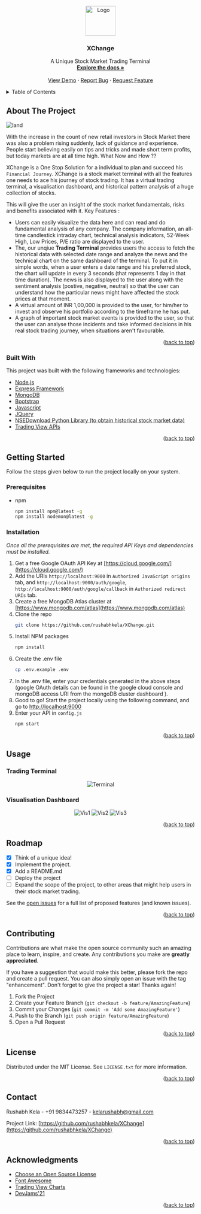 <div id="top"></div>

<br />
<div align="center">
  <a href="https://github.com/rushabhkela/XChange">
    <img src="images/logo.png" alt="Logo" width="80">
  </a>

  <h3 align="center">XChange</h3>

  <p align="center">
    A Unique Stock Market Trading Terminal
    <br />
    <a href="https://github.com/rushabhkela/XChange"><strong>Explore the docs »</strong></a>
    <br />
    <br />
    <a href="https://github.com/rushabhkela/XChange">View Demo</a>
    ·
    <a href="https://github.com/rushabhkela/XChange/issues">Report Bug</a>
    ·
    <a href="https://github.com/rushabhkela/XChange/issues">Request Feature</a>
  </p>
</div>



<!-- TABLE OF CONTENTS -->
<details>
  <summary>Table of Contents</summary>
  <ol>
    <li>
      <a href="#about-the-project">About The Project</a>
      <ul>
        <li><a href="#built-with">Built With</a></li>
      </ul>
    </li>
    <li>
      <a href="#getting-started">Getting Started</a>
      <ul>
        <li><a href="#prerequisites">Prerequisites</a></li>
        <li><a href="#installation">Installation</a></li>
      </ul>
    </li>
    <li><a href="#usage">Usage</a></li>
    <li><a href="#roadmap">Roadmap</a></li>
    <li><a href="#contributing">Contributing</a></li>
    <li><a href="#license">License</a></li>
    <li><a href="#contact">Contact</a></li>
    <li><a href="#acknowledgments">Acknowledgments</a></li>
  </ol>
</details>



<!-- ABOUT THE PROJECT -->
## About The Project

<img src="images/land3.png" alt="land">

With the increase in the count of new retail investors in Stock Market there was also a problem rising suddenly, lack of guidance and experience. 
People start believing easily on tips and tricks and made short term profits, but today markets are at all time high. 
What Now and How ??

XChange is a One Stop Solution for a individual to plan and succeed his `Financial Journey`.
XChange is a stock market terminal with all the features one needs to ace his journey of stock trading. It has a virtual trading terminal, a visualisation dashboard, and historical pattern analysis of a huge collection of stocks.

This will give the user an insight of the stock market fundamentals, risks and benefits associated with it.
Key Features :
* Users can easily visualize the data here and can read and do fundamental analysis of any company. The company information, an all-time candlestick intraday chart, technical analysis indicators, 52-Week High, Low Prices, P/E ratio are displayed to the user.
* The, our unqiue **Trading Terminal** provides users the access to fetch the historical data with selected date range and analyze the news and the technical chart on the same dashboard of the terminal. To put it in simple words, when a user enters a date range and his preferred stock, the chart will update in every 3 seconds (that represents 1 day in that time duration). The news is also displayed to the user along with the sentiment analysis (postive, negative, neutral) so that the user can understand how the particular news might have affected the stock prices at that moment.
* A virtual amount of INR 1,00,000 is provided to the user, for him/her to invest and observe his portfolio according to the timeframe he has put.
* A graph of important stock market events is provided to the user, so that the user can analyse those incidents and take informed decisions in his real stock trading journey, when situations aren't favourable.


<p align="right">(<a href="#top">back to top</a>)</p>



### Built With

This project was built with the following frameworks and technologies:

* [Node.js](https://nodejs.org/en/)
* [Express Framework](https://expressjs.com/)
* [MongoDB](https://www.mongodb.com/)
* [Bootstrap](https://getbootstrap.com)
* [Javascript](https://www.w3schools.com/js/)
* [JQuery](https://jquery.com)
* [NSEDownload Python Library (to obtain historical stock market data)](https://github.com/NSEDownload/NSEDownload)
* [Trading View APIs](https://in.tradingview.com/)



<p align="right">(<a href="#top">back to top</a>)</p>



<!-- GETTING STARTED -->
## Getting Started

Follow the steps given below to run the project locally on your system.

### Prerequisites

* npm
  ```sh
  npm install npm@latest -g
  npm install nodemon@latest -g
  ```

### Installation

_Once all the prerequisites are met, the required API Keys and dependencies must be installed._

1. Get a free Google OAuth API Key at [https://cloud.google.com/](https://cloud.google.com/)
2. Add the URIs `http://localhost:9000` in `Authorized JavaScript origins` tab, and `http://localhost:9000/auth/google`, `http://localhost:9000/auth/google/callback` in `Authorized redirect URIs` tab.
3. Create a free MongoDB Atlas cluster at [https://www.mongodb.com/atlas](https://www.mongodb.com/atlas)
4. Clone the repo
   ```sh
   git clone https://github.com/rushabhkela/XChange.git
   ```
3. Install NPM packages
   ```sh
   npm install
   ```
4. Create the .env file
   ```sh
   cp .env.example .env
   ```
5. In the .env file, enter your credentials generated in the above steps (google OAuth details can be found in the google cloud console and mongoDB access URI from the mongoDB cluster dashboard ).
6. Good to go! Start the project locally using the following command, and go to [http://localhost:9000](http://localhost:9000)
4. Enter your API in `config.js`
   ```sh
   npm start
   ```

<p align="right">(<a href="#top">back to top</a>)</p>



<!-- USAGE EXAMPLES -->
## Usage
### Trading Terminal

<div align="center">
    <img src="images/terminal.png" alt="Terminal">
    <br>
</div>

### Visualisation Dashboard

<div align="center">
    <img src="images/visual1.png" alt="Vis1">
    <img src="images/visual2.png" alt="Vis2">
    <img src="images/visual3.png" alt="Vis3">
    <br>
</div>



<p align="right">(<a href="#top">back to top</a>)</p>



<!-- ROADMAP -->
## Roadmap

- [x] Think of a unique idea!
- [x] Implement the project.
- [x] Add a README.md
- [ ] Deploy the project
- [ ] Expand the scope of the project, to other areas that might help users in their stock market trading.

See the [open issues](https://github.com/rushabhkela/XChange/issues) for a full list of proposed features (and known issues).

<p align="right">(<a href="#top">back to top</a>)</p>



<!-- CONTRIBUTING -->
## Contributing

Contributions are what make the open source community such an amazing place to learn, inspire, and create. Any contributions you make are **greatly appreciated**.

If you have a suggestion that would make this better, please fork the repo and create a pull request. You can also simply open an issue with the tag "enhancement".
Don't forget to give the project a star! Thanks again!

1. Fork the Project
2. Create your Feature Branch (`git checkout -b feature/AmazingFeature`)
3. Commit your Changes (`git commit -m 'Add some AmazingFeature'`)
4. Push to the Branch (`git push origin feature/AmazingFeature`)
5. Open a Pull Request

<p align="right">(<a href="#top">back to top</a>)</p>



<!-- LICENSE -->
## License

Distributed under the MIT License. See `LICENSE.txt` for more information.

<p align="right">(<a href="#top">back to top</a>)</p>



<!-- CONTACT -->
## Contact

Rushabh Kela - +91 9834473257 - kelarushabh@gmail.com

Project Link: [https://github.com/rushabhkela/XChange](https://github.com/rushabhkela/XChange)

<p align="right">(<a href="#top">back to top</a>)</p>



<!-- ACKNOWLEDGMENTS -->
## Acknowledgments

* [Choose an Open Source License](https://choosealicense.com)
* [Font Awesome](https://fontawesome.com)
* [Trading View Charts](https://in.tradingview.com/)
* [DevJams'21](https://dscvit.com/)

<p align="right">(<a href="#top">back to top</a>)</p>
